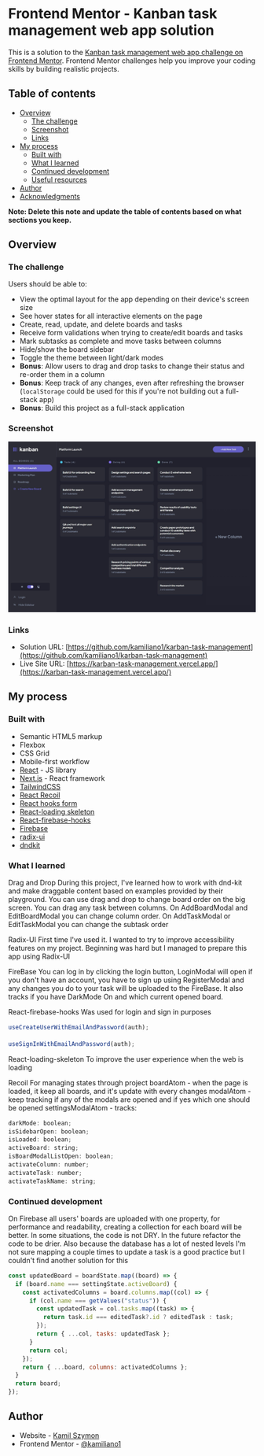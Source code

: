 # Frontend Mentor - Kanban task management web app solution

This is a solution to the [Kanban task management web app challenge on Frontend Mentor](https://www.frontendmentor.io/challenges/kanban-task-management-web-app-wgQLt-HlbB). Frontend Mentor challenges help you improve your coding skills by building realistic projects.

## Table of contents

- [Overview](#overview)
  - [The challenge](#the-challenge)
  - [Screenshot](#screenshot)
  - [Links](#links)
- [My process](#my-process)
  - [Built with](#built-with)
  - [What I learned](#what-i-learned)
  - [Continued development](#continued-development)
  - [Useful resources](#useful-resources)
- [Author](#author)
- [Acknowledgments](#acknowledgments)

**Note: Delete this note and update the table of contents based on what sections you keep.**

## Overview

### The challenge

Users should be able to:

- View the optimal layout for the app depending on their device's screen size
- See hover states for all interactive elements on the page
- Create, read, update, and delete boards and tasks
- Receive form validations when trying to create/edit boards and tasks
- Mark subtasks as complete and move tasks between columns
- Hide/show the board sidebar
- Toggle the theme between light/dark modes
- **Bonus**: Allow users to drag and drop tasks to change their status and re-order them in a column
- **Bonus**: Keep track of any changes, even after refreshing the browser (`localStorage` could be used for this if you're not building out a full-stack app)
- **Bonus**: Build this project as a full-stack application

### Screenshot

![](./screenshot.jpeg)

### Links

- Solution URL: [https://github.com/kamiliano1/karban-task-management](https://github.com/kamiliano1/karban-task-management)
- Live Site URL: [https://karban-task-management.vercel.app/](https://karban-task-management.vercel.app/)

## My process

### Built with

- Semantic HTML5 markup
- Flexbox
- CSS Grid
- Mobile-first workflow
- [React](https://reactjs.org/) - JS library
- [Next.js](https://nextjs.org/) - React framework
- [TailwindCSS](https://tailwindcss.com/)
- [React Recoil](https://recoiljs.org/)
- [React hooks form](https://react-hook-form.com/)
- [React-loading skeleton](https://www.npmjs.com/package/react-loading-skeleton)
- [React-firebase-hooks](https://www.npmjs.com/package/react-firebase-hooks)
- [Firebase](https://firebase.google.com/)
- [radix-ui](https://www.radix-ui.com/)
- [dndkit](https://dndkit.com/)

### What I learned

Drag and Drop
During this project, I've learned how to work with dnd-kit and make draggable content based on examples provided by their playground. You can use drag and drop to change board order on the big screen. You can drag any task between columns. On AddBoardModal and EditBoardModal you can change column order. On AddTaskModal or EditTaskModal you can change the subtask order

Radix-UI
First time I've used it. I wanted to try to improve accessibility features on my project. Beginning was hard but I managed to prepare this app using Radix-UI

FireBase
You can log in by clicking the login button, LoginModal will open if you don't have an account, you have to sign up using RegisterModal and any changes you do to your task will be uploaded to the FireBase. It also tracks if you have DarkMode On and which current opened board.

React-firebase-hooks
Was used for login and sign in purposes

```js
useCreateUserWithEmailAndPassword(auth);

useSignInWithEmailAndPassword(auth);
```

React-loading-skeleton
To improve the user experience when the web is loading

Recoil
For managing states through project
boardAtom - when the page is loaded, it keep all boards, and it's update with every changes
modalAtom - keep tracking if any of the modals are opened and if yes which one should be opened
settingsModalAtom - tracks:

```js
darkMode: boolean;
isSidebarOpen: boolean;
isLoaded: boolean;
activeBoard: string;
isBoardModalListOpen: boolean;
activateColumn: number;
activateTask: number;
activateTaskName: string;
```

### Continued development

On Firebase all users' boards are uploaded with one property, for performance and readability, creating a collection for each board will be better.
In some situations, the code is not DRY. In the future refactor the code to be drier.
Also because the database has a lot of nested levels I'm not sure mapping a couple times to update a task is a good practice but I couldn't find another solution for this

```js
const updatedBoard = boardState.map((board) => {
  if (board.name === settingState.activeBoard) {
    const activatedColumns = board.columns.map((col) => {
      if (col.name === getValues("status")) {
        const updatedTask = col.tasks.map((task) => {
          return task.id === editedTask?.id ? editedTask : task;
        });
        return { ...col, tasks: updatedTask };
      }
      return col;
    });
    return { ...board, columns: activatedColumns };
  }
  return board;
});
```

## Author

- Website - [Kamil Szymon](https://github.com/kamiliano1)
- Frontend Mentor - [@kamiliano1](https://www.frontendmentor.io/profile/kamiliano1)
